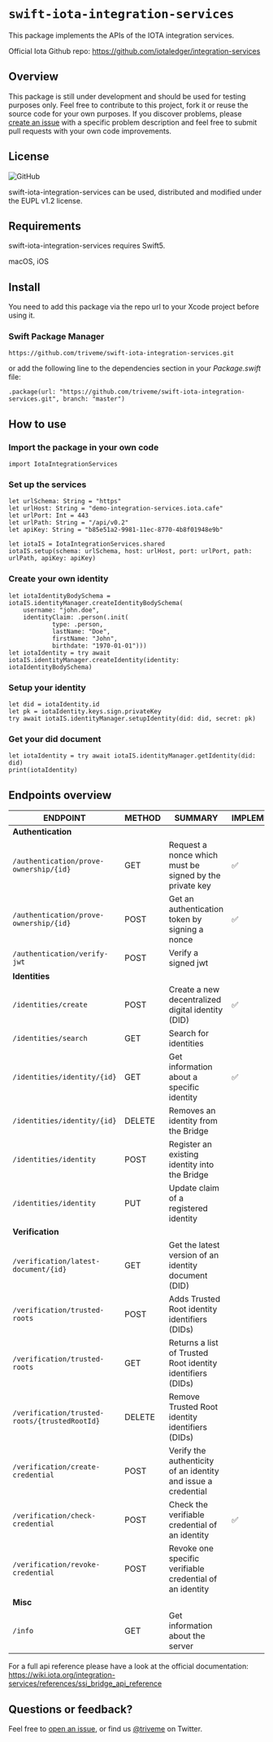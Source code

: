 
# ``swift-iota-integration-services``


This package implements the APIs of the IOTA integration services.

Official Iota Github repo: https://github.com/iotaledger/integration-services


## Overview

This package is still under development and should be used for testing purposes only.
Feel free to contribute to this project, fork it or reuse the source code for your own purposes.
If you discover problems, please [create an issue](https://github.com/triveme/swift-iota-integration-services/issues/new) with a specific problem description and feel free to submit pull requests with your own code improvements.


## License

![GitHub](https://img.shields.io/github/license/triveme/swift-iota-integration-services)

swift-iota-integration-services can be used, distributed and modified under the EUPL v1.2 license.


## Requirements

swift-iota-integration-services requires Swift5.

macOS, iOS


## Install

You need to add this package via the repo url to your Xcode project before using it.

### Swift Package Manager

```
https://github.com/triveme/swift-iota-integration-services.git
``` 

or add the following line to the dependencies section in your _Package.swift_ file:

```
.package(url: "https://github.com/triveme/swift-iota-integration-services.git", branch: "master")
```


## How to use

### Import the package in your own code

```
import IotaIntegrationServices
```

### Set up the services

```
let urlSchema: String = "https"
let urlHost: String = "demo-integration-services.iota.cafe"
let urlPort: Int = 443
let urlPath: String = "/api/v0.2"
let apiKey: String = "b85e51a2-9981-11ec-8770-4b8f01948e9b"

let iotaIS = IotaIntegrationServices.shared
iotaIS.setup(schema: urlSchema, host: urlHost, port: urlPort, path: urlPath, apiKey: apiKey)
```

### Create your own identity

```
let iotaIdentityBodySchema = iotaIS.identityManager.createIdentityBodySchema(
    username: "john.doe",
    identityClaim: .person(.init(
            type: .person,
            lastName: "Doe",
            firstName: "John",
            birthdate: "1970-01-01")))      
let iotaIdentity = try await iotaIS.identityManager.createIdentity(identity: iotaIdentityBodySchema)
```

### Setup your identity

```
let did = iotaIdentity.id
let pk = iotaIdentity.keys.sign.privateKey
try await iotaIS.identityManager.setupIdentity(did: did, secret: pk)
```

### Get your did document

```
let iotaIdentity = try await iotaIS.identityManager.getIdentity(did: did)
print(iotaIdentity)
```



## Endpoints overview

| **ENDPOINT**                                  | **METHOD** | **SUMMARY**                                                   | **IMPLEMENTED** |
|-----------------------------------------------|------------|---------------------------------------------------------------|-----------------|
| **Authentication**                            |            |                                                               |                 |
| `/authentication/prove-ownership/{id}`        | GET        | Request a nonce which must be signed by the private key       | ✅️              |
| `/authentication/prove-ownership/{id}`        | POST       | Get an authentication token by signing a nonce                | ✅️              |
| `/authentication/verify-jwt`                  | POST       | Verify a signed jwt                                           |                 |
| **Identities**                                |            |                                                               |                 |
| `/identities/create`                          | POST       | Create a new decentralized digital identity (DID)             | ✅               |
| `/identities/search`                          | GET        | Search for identities                                         |                 |
| `/identities/identity/{id}`                   | GET        | Get information about a specific identity                     | ✅               |
| `/identities/identity/{id}`                   | DELETE     | Removes an identity from the Bridge                           |                 |
| `/identities/identity`                        | POST       | Register an existing identity into the Bridge                 |                 |
| `/identities/identity`                        | PUT        | Update claim of a registered identity                         |                 |
| **Verification**                              |            |                                                               |                 |
| `/verification/latest-document/{id}`          | GET        | Get the latest version of an identity document (DID)          |                 |
| `/verification/trusted-roots`                 | POST       | Adds Trusted Root identity identifiers (DIDs)                 |                 |
| `/verification/trusted-roots`                 | GET        | Returns a list of Trusted Root identity identifiers (DIDs)    |                 |
| `/verification/trusted-roots/{trustedRootId}` | DELETE     | Remove Trusted Root identity identifiers (DIDs)               |                 |
| `/verification/create-credential`             | POST       | Verify the authenticity of an identity and issue a credential |                 |
| `/verification/check-credential`              | POST       | Check the verifiable credential of an identity                | ✅               |
| `/verification/revoke-credential`             | POST       | Revoke one specific verifiable credential of an identity      |                 |
| **Misc**                                      |            |                                                               |                 |
| `/info`                                       | GET        | Get information about the server                              |                 |

For a full api reference please have a look at the official documentation: https://wiki.iota.org/integration-services/references/ssi_bridge_api_reference

## Questions or feedback?

Feel free to [open an issue](https://github.com/triveme/swift-iota-integration-services/issues/new), or find us [@triveme](https://twitter.com/triveme) on Twitter.
